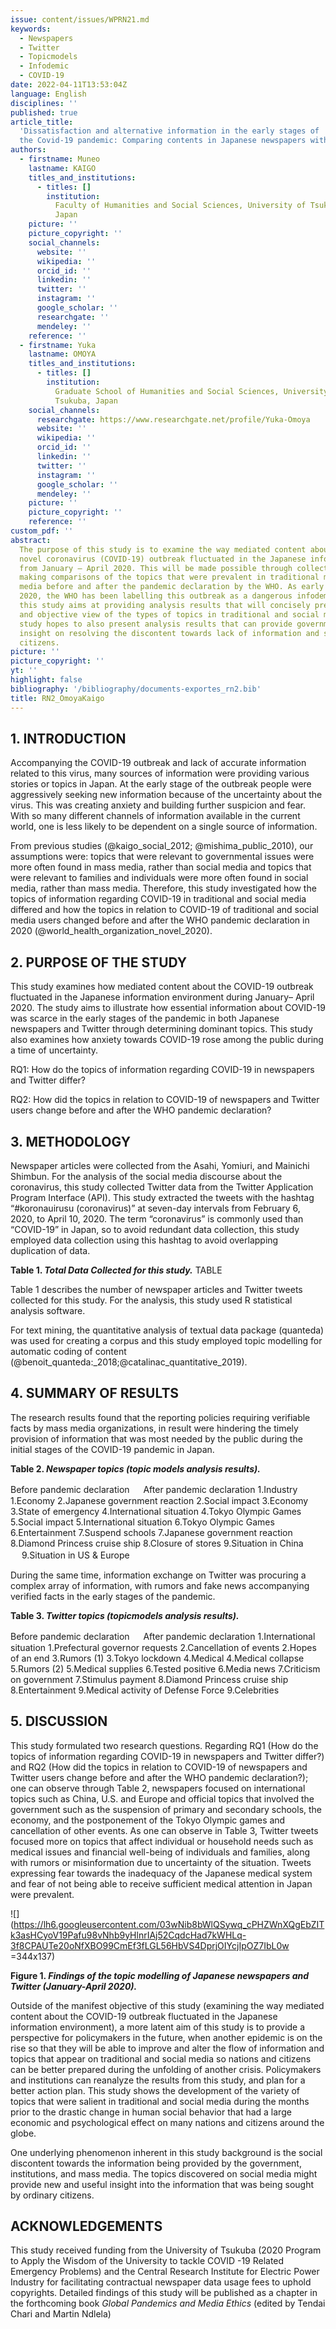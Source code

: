 ```yaml
---
issue: content/issues/WPRN21.md
keywords:
  - Newspapers
  - Twitter
  - Topicmodels
  - Infodemic
  - COVID-19
date: 2022-04-11T13:53:04Z
language: English
disciplines: ''
published: true
article_title:
  'Dissatisfaction and alternative information in the early stages of
  the Covid-19 pandemic: Comparing contents in Japanese newspapers with Twitter'
authors:
  - firstname: Muneo
    lastname: KAIGO
    titles_and_institutions:
      - titles: []
        institution:
          Faculty of Humanities and Social Sciences, University of Tsukuba,
          Japan
    picture: ''
    picture_copyright: ''
    social_channels:
      website: ''
      wikipedia: ''
      orcid_id: ''
      linkedin: ''
      twitter: ''
      instagram: ''
      google_scholar: ''
      researchgate: ''
      mendeley: ''
    reference: ''
  - firstname: Yuka
    lastname: OMOYA
    titles_and_institutions:
      - titles: []
        institution:
          Graduate School of Humanities and Social Sciences, University of
          Tsukuba, Japan
    social_channels:
      researchgate: https://www.researchgate.net/profile/Yuka-Omoya
      website: ''
      wikipedia: ''
      orcid_id: ''
      linkedin: ''
      twitter: ''
      instagram: ''
      google_scholar: ''
      mendeley: ''
    picture: ''
    picture_copyright: ''
    reference: ''
custom_pdf: ''
abstract:
  The purpose of this study is to examine the way mediated content about the
  novel coronavirus (COVID-19) outbreak fluctuated in the Japanese information environment
  from January – April 2020. This will be made possible through collecting data and
  making comparisons of the topics that were prevalent in traditional media and social
  media before and after the pandemic declaration by the WHO. As early as February
  2020, the WHO has been labelling this outbreak as a dangerous infodemic therefore
  this study aims at providing analysis results that will concisely present an accurate
  and objective view of the types of topics in traditional and social media. This
  study hopes to also present analysis results that can provide governments with new
  insight on resolving the discontent towards lack of information and suspicion among
  citizens.
picture: ''
picture_copyright: ''
yt: ''
highlight: false
bibliography: '/bibliography/documents-exportes_rn2.bib'
title: RN2_OmoyaKaigo
---
```


## 1. INTRODUCTION

Accompanying the COVID-19 outbreak and lack of accurate information related to this virus, many sources of information were providing various stories or topics in Japan. At the early stage of the outbreak people were aggressively seeking new information because of the uncertainty about the virus. This was creating anxiety and building further suspicion and fear. With so many different channels of information available in the current world, one is less likely to be dependent on a single source of information.

From previous studies (@kaigo_social_2012; @mishima_public_2010), our assumptions were: topics that were relevant to governmental issues were more often found in mass media, rather than social media and topics that were relevant to families and individuals were more often found in social media, rather than mass media. Therefore, this study investigated how the topics of information regarding COVID-19 in traditional and social media differed and how the topics in relation to COVID-19 of traditional and social media users changed before and after the WHO pandemic declaration in 2020 (@world_health_organization_novel_2020).

## 2. PURPOSE OF THE STUDY

This study examines how mediated content about the COVID-19 outbreak fluctuated in the Japanese information environment during January– April 2020. The study aims to illustrate how essential information about COVID-19 was scarce in the early stages of the pandemic in both Japanese newspapers and Twitter through determining dominant topics. This study also examines how anxiety towards COVID-19 rose among the public during a time of uncertainty.

RQ1: How do the topics of information regarding COVID-19 in newspapers and Twitter differ?

RQ2: How did the topics in relation to COVID-19 of newspapers and Twitter users change before and after the WHO pandemic declaration?

## 3. METHODOLOGY

Newspaper articles were collected from the Asahi, Yomiuri, and Mainichi Shimbun. For the analysis of the social media discourse about the coronavirus, this study collected Twitter data from the Twitter Application Program Interface (API). This study extracted the tweets with the hashtag “#koronauirusu (coronavirus)” at seven-day intervals from February 6, 2020, to April 10, 2020. The term “coronavirus” is commonly used than “COVID-19” in Japan, so to avoid redundant data collection, this study employed data collection using this hashtag to avoid overlapping duplication of data.

**Table 1. _Total Data Collected for this study._**
TABLE

Table 1 describes the number of newspaper articles and Twitter tweets collected for this study. For the analysis, this study used R statistical analysis software.

For text mining, the quantitative analysis of textual data package (quanteda) was used for creating a corpus and this study employed topic modelling for automatic coding of content (@benoit_quanteda:\_2018;@catalinac_quantitative_2019).

## 4. SUMMARY OF RESULTS

The research results found that the reporting policies requiring verifiable facts by mass media organizations, in result were hindering the timely provision of information that was most needed by the public during the initial stages of the COVID-19 pandemic in Japan.

**Table 2. _Newspaper topics (topic models analysis results)._**

Before pandemic declaration 　 After pandemic declaration
1\.Industry 1.Economy
2\.Japanese government reaction 2.Social impact
3\.Economy 3.State of emergency
4\.International situation 4.Tokyo Olympic Games
5\.Social impact 5.International situation
6\.Tokyo Olympic Games 6.Entertainment
7\.Suspend schools 7.Japanese government reaction
8\.Diamond Princess cruise ship 8.Closure of stores
9\.Situation in China 　 9.Situation in US & Europe

During the same time, information exchange on Twitter was procuring a complex array of information, with rumors and fake news accompanying verified facts in the early stages of the pandemic.

**Table 3. _Twitter topics (topicmodels analysis results)._**

Before pandemic declaration 　 After pandemic declaration
1\.International situation 1.Prefectural governor requests
2\.Cancellation of events 2.Hopes of an end
3\.Rumors (1) 3.Tokyo lockdown
4\.Medical 4.Medical collapse
5\.Rumors (2) 5.Medical supplies
6\.Tested positive 6.Media news
7\.Criticism on government 7.Stimulus payment
8\.Diamond Princess cruise ship 8.Entertainment
9\.Medical activity of Defense Force 9.Celebrities

## 5. DISCUSSION

This study formulated two research questions. Regarding RQ1 (How do the topics of information regarding COVID-19 in newspapers and Twitter differ?) and RQ2 (How did the topics in relation to COVID-19 of newspapers and Twitter users change before and after the WHO pandemic declaration?); one can observe through Table 2, newspapers focused on international topics such as China, U.S. and Europe and official topics that involved the government such as the suspension of primary and secondary schools, the economy, and the postponement of the Tokyo Olympic games and cancellation of other events. As one can observe in Table 3, Twitter tweets focused more on topics that affect individual or household needs such as medical issues and financial well-being of individuals and families, along with rumors or misinformation due to uncertainty of the situation. Tweets expressing fear towards the inadequacy of the Japanese medical system and fear of not being able to receive sufficient medical attention in Japan were prevalent.

![](https://lh6.googleusercontent.com/03wNib8bWlQSywq_cPHZWnXQgEbZITk3asHCyoV19Pafu98vNhb9yHlnrIAj52CqdcHad7kWHLq-3f8CPAUTe20oNfXBO99CmEf3fLGL56HbVS4DprjOIYcjIpOZ7IbL0w =344x137)

**Figure 1. _Findings of the topic modelling of Japanese newspapers and Twitter (January-April 2020)._**

Outside of the manifest objective of this study (examining the way mediated content about the COVID-19 outbreak fluctuated in the Japanese information environment), a more latent aim of this study is to provide a perspective for policymakers in the future, when another epidemic is on the rise so that they will be able to improve and alter the flow of information and topics that appear on traditional and social media so nations and citizens can be better prepared during the unfolding of another crisis. Policymakers and institutions can reanalyze the results from this study, and plan for a better action plan. This study shows the development of the variety of topics that were salient in traditional and social media during the months prior to the drastic change in human social behavior that had a large economic and psychological effect on many nations and citizens around the globe.

One underlying phenomenon inherent in this study background is the social discontent towards the information being provided by the government, institutions, and mass media. The topics discovered on social media might provide new and useful insight into the information that was being sought by ordinary citizens.

## ACKNOWLEDGEMENTS

This study received funding from the University of Tsukuba (2020 Program to Apply the Wisdom of the University to tackle COVID -19 Related Emergency Problems) and the Central Research Institute for Electric Power Industry for facilitating contractual newspaper data usage fees to uphold copyrights. Detailed findings of this study will be published as a chapter in the forthcoming book _Global Pandemics and Media Ethics_ (edited by Tendai Chari and Martin Ndlela)
